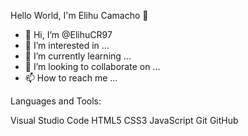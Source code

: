 Hello World, I'm Elihu Camacho 👋

- 👋 Hi, I’m @ElihuCR97
- 👀 I’m interested in ...
- 🌱 I’m currently learning ...
- 💞️ I’m looking to collaborate on ...
- 📫 How to reach me ...

Languages and Tools:

Visual Studio Code
HTML5
CSS3
JavaScript
Git
GitHub


<!---
ElihuCR97/ElihuCR97 is a ✨ special ✨ repository because its `README.md` (this file) appears on your GitHub profile.
You can click the Preview link to take a look at your changes.
--->
